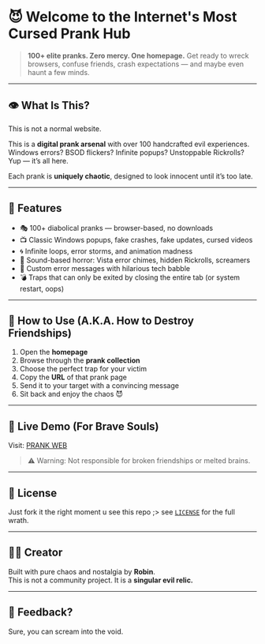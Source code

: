 # 😈 Welcome to the Internet's Most Cursed Prank Hub

> **100+ elite pranks. Zero mercy. One homepage.**
> Get ready to wreck browsers, confuse friends, crash expectations — and maybe even haunt a few minds.

---

## 👁 What Is This?

This is not a normal website.

This is a **digital prank arsenal** with over 100 handcrafted evil experiences.  
Windows errors? BSOD flickers? Infinite popups? Unstoppable Rickrolls?  
Yup — it’s all here.

Each prank is **uniquely chaotic**, designed to look innocent until it’s too late.

---

## 🧠 Features

- 🎭 100+ diabolical pranks — browser-based, no downloads
- 📺 Classic Windows popups, fake crashes, fake updates, cursed videos
- 🌀 Infinite loops, error storms, and animation madness
- 🎵 Sound-based horror: Vista error chimes, hidden Rickrolls, screamers
- 🧪 Custom error messages with hilarious tech babble
- 💣 Traps that can only be exited by closing the entire tab (or system restart, oops)

---

## 🎯 How to Use (A.K.A. How to Destroy Friendships)

1. Open the **homepage**  
2. Browse through the **prank collection**
3. Choose the perfect trap for your victim
4. Copy the **URL** of that prank page
5. Send it to your target with a convincing message  
6. Sit back and enjoy the chaos 😈

---

## 📛 Live Demo (For Brave Souls)

Visit: [PRANK WEB](https://robin2003tt.github.io/system-needs/)  
> ⚠️ Warning: Not responsible for broken friendships or melted brains.

---

## 🔐 License
Just fork it the right moment u see this repo ;>
see [`LICENSE`](LICENSE) for the full wrath.

---

## 🧙‍♂️ Creator

Built with pure chaos and nostalgia by **Robin**.  
This is not a community project. It is a **singular evil relic.**

---

## 💬 Feedback?

Sure, you can scream into the void.

